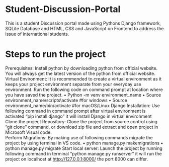# Student-Discussion-Portal
This is a student Discussion portal made using Pythons Django framework, SQLite Database and HTML, CSS and JavaScript on Frontend to address the issue of international students.

# Steps to run the project
Prerequisites: Install python by downloading python from official website. You will always get the latest version of the python from official website.
Virtual Environment: It is recommended to create a virtual environment as it keeps your project environment separate from your everyday use environment. Run the following code on command prompt at location where you have saved the project.
•	Python -m venv environment_name
•	Source environment_name\scripts\activate #for windows
•	Source environment_name/bin/activate #for macOS/Linux
Django Installation: Use following command in command prompt after virtual environment is activated “pip install django” it will install Django in virtual environment
Clone the project Repository: Clone the project from source control using “git clone” command, or download zip file and extract and open project in Microsoft Visual code.  
Perform Migrations: By making use of following commands migrate the project by using terminal in VS code.
•	python manage.py makemigrations
•	python manage.py migrate
Start local server: Launch the project by running following command in terminal “python manage.py runserver” it will run the project on localhost at http://127.0.0.1:8000/ the port 8000 can differ.
